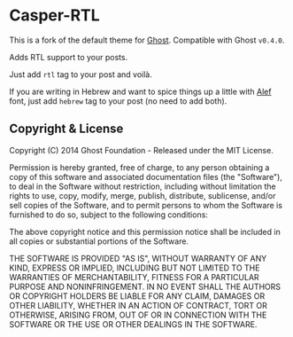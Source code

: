 # Casper-RTL

This is a fork of the default theme for [Ghost](http://github.com/tryghost/ghost/). Compatible with Ghost `v0.4.0`.

Adds RTL support to your posts.

Just add `rtl` tag to your post and voilà.

If you are writing in Hebrew and want to spice things up a little with [Alef](http://alef.hagilda.com/) font, just add `hebrew` tag to your post (no need to add both).


## Copyright & License

Copyright (C) 2014 Ghost Foundation - Released under the MIT License.

Permission is hereby granted, free of charge, to any person obtaining a copy of this software and associated documentation files (the "Software"), to deal in the Software without restriction, including without limitation the rights to use, copy, modify, merge, publish, distribute, sublicense, and/or sell copies of the Software, and to permit persons to whom the Software is furnished to do so, subject to the following conditions:

The above copyright notice and this permission notice shall be included in all copies or substantial portions of the Software.

THE SOFTWARE IS PROVIDED "AS IS", WITHOUT WARRANTY OF ANY KIND, EXPRESS OR IMPLIED, INCLUDING BUT NOT LIMITED TO THE WARRANTIES OF MERCHANTABILITY, FITNESS FOR A PARTICULAR PURPOSE AND
NONINFRINGEMENT. IN NO EVENT SHALL THE AUTHORS OR COPYRIGHT HOLDERS BE LIABLE FOR ANY CLAIM, DAMAGES OR OTHER LIABILITY, WHETHER IN AN ACTION OF CONTRACT, TORT OR OTHERWISE, ARISING FROM, OUT OF OR IN CONNECTION WITH THE SOFTWARE OR THE USE OR OTHER DEALINGS IN THE SOFTWARE.
